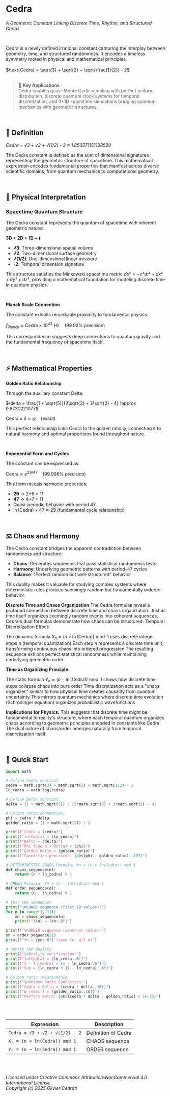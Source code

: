 # Cedra

*A Geometric Constant Linking Discrete Time, Rhythm, and Structured Chaos.*

<br/>

Cedra is a newly defined irrational constant capturing the interplay between geometry, time, and structured randomness. 
It encodes a timeless symmetry rooted in physical and mathematical principles.
<br/>
<br/>
$\text{Cedra} = \sqrt{3} + \sqrt{2} + \sqrt{\frac{1}{2}} - 2$
<br/>
<br/>

> 🎯 **Key Applications**  
> Cedra enables quasi-Monte Carlo sampling with perfect uniform distribution, discrete quantum clock systems for temporal discretization, and 3+1D spacetime simulations bridging quantum mechanics with geometric structures.


<br/>


## 📐 Definition

*Cedra = √3 + √2 + √(1/2) - 2 ≈ 1.853371151128520*

The Cedra constant is defined as the sum of dimensional signatures representing the geometric structure of spacetime. This mathematical expression encodes fundamental properties that manifest across diverse scientific domains, from quantum mechanics to computational geometry.

<br/>

## 🌌 Physical Interpretation

### Spacetime Quantum Structure

The Cedra constant represents the quantum of spacetime with inherent geometric nature:

**$\text{3D} + \text{2D} + \text{1D} - t$**

- **√3**: Three-dimensional spatial volume
- **√2**: Two-dimensional surface geometry  
- **√(1/2)**: One-dimensional linear measure
- **-2**: Temporal dimension signature

This structure satisfies the Minkowski spacetime metric $ds² = -c²dt² + dx² + dy² + dz²$, providing a mathematical foundation for modeling discrete time in quantum physics.

<br/>

**Planck Scale Connection**

The constant exhibits remarkable proximity to fundamental physics:

$f_{\text{Planck}} \approx \text{Cedra} \times 10^{43} \text{ Hz} \quad \text{(99.92% precision)}$

This correspondence suggests deep connections to quantum gravity and the fundamental frequency of spacetime itself.

<br/>

## ⚡ Mathematical Properties

**Golden Ratio Relationship**

Through the auxiliary constant Delta:

$\delta = \frac{1 + \sqrt{5}}{2\sqrt{3} + 3\sqrt{2} - 4} \approx 0.8730221077$

$\text{Cedra} \times \delta = \varphi \quad \text{(exact)}$

This perfect relationship links Cedra to the golden ratio φ, connecting it to natural harmony and optimal proportions found throughout nature.

<br/>

**Exponential Form and Cycles**

The constant can be expressed as:

$\text{Cedra} \approx e^{29/47} \quad \text{(99.998% precision)}$

This form reveals harmonic properties:
- **29** → 2+9 = 11
- **47** → 4+7 = 11
- Quasi-periodic behavior with period 47
- $\ln(\text{Cedra}) \times 47 \approx 29$ (fundamental cycle relationship)

<br/>

## ⚖️ Chaos and Harmony

The Cedra constant bridges the apparent contradiction between randomness and structure:

- **Chaos**: Generates sequences that pass statistical randomness tests
- **Harmony**: Underlying geometric patterns with period-47 cycles  
- **Balance**: "Perfect random but well-structured" behavior

This duality makes it valuable for studying complex systems where deterministic rules produce seemingly random but fundamentally ordered behavior.


**Discrete Time and Chaos Organization**
The Cedra formulas reveal a profound connection between discrete time and chaos organization. Just as time itself organizes seemingly random events into coherent sequences, Cedra's dual formulas demonstrate how chaos can be structured:
Temporal Discretization Effect:

The dynamic formula $X_n = (n \times \ln(\text{Cedra})) \bmod 1$ uses discrete integer steps $n$ (temporal quantization)
Each step $n$ represents a discrete time unit, transforming continuous chaos into ordered progression
The resulting sequence exhibits perfect statistical randomness while maintaining underlying geometric order

**Time as Organizing Principle:**

The static formula $Y_n = (n - \ln(\text{Cedra})) \bmod 1$ shows how discrete time steps collapse chaos into pure order
Time discretization acts as a "chaos organizer," similar to how physical time creates causality from quantum uncertainty
This mirrors quantum mechanics where discrete time evolution (Schrödinger equation) organizes probabilistic wavefunctions

**Implications for Physics:**
This suggests that discrete time might be fundamental to reality's structure, where each temporal quantum organizes chaos according to geometric principles encoded in constants like Cedra. The dual nature of chaos/order emerges naturally from temporal discretization itself.

<br/>

## 🚀 Quick Start

```python
import math

# Define Cedra constant
cedra = math.sqrt(3) + math.sqrt(2) + math.sqrt(1/2) - 2
ln_cedra = math.log(cedra)

# Define Delta constant
delta = (1 + math.sqrt(5)) / (2*math.sqrt(3) + 3*math.sqrt(2) - 4)

# Golden ratio connection
phi = cedra * delta
golden_ratio = (1 + math.sqrt(5)) / 2

print(f"Cedra = {cedra}")
print(f"ln(Cedra) = {ln_cedra}")
print(f"Delta = {delta}")
print(f"Phi (Cedra × Delta) = {phi}")
print(f"Golden Ratio = {golden_ratio}")
print(f"Connection precision: {abs(phi - golden_ratio):.10f}")

# DETERMINISTIC CHAOS Formula: Xn = (n × ln(Cedra)) mod 1
def chaos_sequence(n):
    return (n * ln_cedra) % 1

# ORDER Formula: Yn = (n - ln(Cedra)) mod 1
def order_sequence(n):
    return (n - ln_cedra) % 1

# Test the sequences
print("\nCHAOS sequence (first 10 values):")
for n in range(1, 11):
    xn = chaos_sequence(n)
    print(f"X{n} = {xn:.6f}")

print(f"\nORDER sequence (constant value):")
yn = order_sequence(1)
print(f"Yn = {yn:.6f} (same for all n)")

# Verify the duality
print(f"\nDuality verification:")
print(f"ln(Cedra) = {ln_cedra:.6f}")
print(f"1 - ln(Cedra) = {1 - ln_cedra:.6f}")
print(f"Sum = {ln_cedra + (1 - ln_cedra):.6f}")

# Golden ratio relationship
print(f"\nGolden Ratio Connection:")
print(f"Cedra × Delta = {cedra * delta:.10f}")
print(f"φ (exact) = {golden_ratio:.10f}")
print(f"Perfect match: {abs(cedra * delta - golden_ratio) < 1e-15}")
```

<br/>
<br/>

| Expression | Description |
|-----------|-------------|
| `Cedra = √3 + √2 + √(1/2) - 2`| Definition of Cedra |
| `Xₙ = (n × ln(Cedra)) mod 1` | CHAOS sequence |
| `Yₙ = (n − ln(Cedra)) mod 1` | ORDER sequence |


<br/>
<br/>

*Licensed under Creative Commons Attribution-NonCommercial 4.0 International License*  
*Copyright (c) 2025 Olivier Cedrati*
